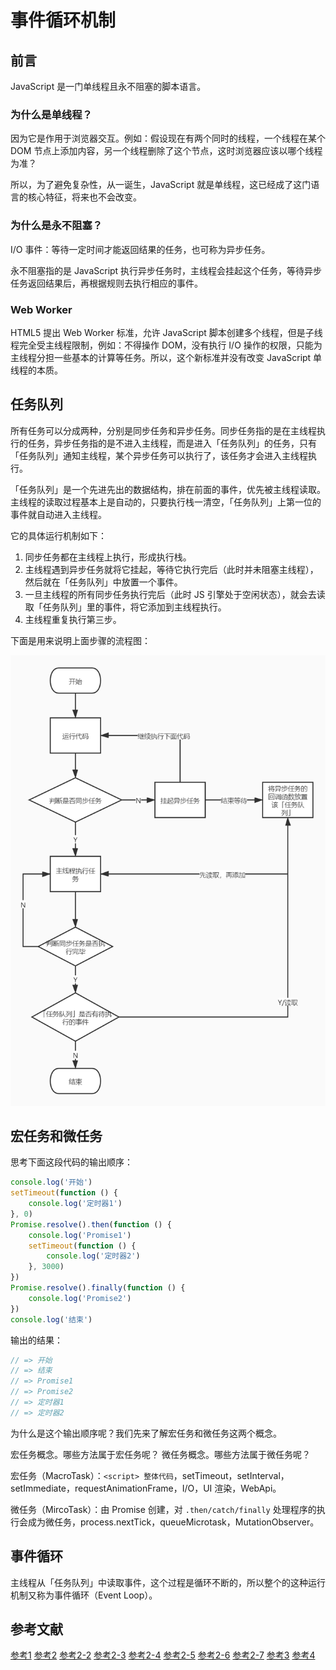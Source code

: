 # 事件循环机制

## 前言

JavaScript 是一门单线程且永不阻塞的脚本语言。

### 为什么是单线程？

因为它是作用于浏览器交互。例如：假设现在有两个同时的线程，一个线程在某个 DOM 节点上添加内容，另一个线程删除了这个节点，这时浏览器应该以哪个线程为准？

所以，为了避免复杂性，从一诞生，JavaScript 就是单线程，这已经成了这门语言的核心特征，将来也不会改变。

### 为什么是永不阻塞？

I/O 事件：等待一定时间才能返回结果的任务，也可称为异步任务。

永不阻塞指的是 JavaScript 执行异步任务时，主线程会挂起这个任务，等待异步任务返回结果后，再根据规则去执行相应的事件。

### Web Worker

HTML5 提出 Web Worker 标准，允许 JavaScript 脚本创建多个线程，但是子线程完全受主线程限制，例如：不得操作 DOM，没有执行 I/O 操作的权限，只能为主线程分担一些基本的计算等任务。所以，这个新标准并没有改变 JavaScript 单线程的本质。

## 任务队列

所有任务可以分成两种，分别是同步任务和异步任务。同步任务指的是在主线程执行的任务，异步任务指的是不进入主线程，而是进入「任务队列」的任务，只有「任务队列」通知主线程，某个异步任务可以执行了，该任务才会进入主线程执行。

「任务队列」是一个先进先出的数据结构，排在前面的事件，优先被主线程读取。主线程的读取过程基本上是自动的，只要执行栈一清空，「任务队列」上第一位的事件就自动进入主线程。

它的具体运行机制如下：

1. 同步任务都在主线程上执行，形成执行栈。
2. 主线程遇到异步任务就将它挂起，等待它执行完后（此时并未阻塞主线程），然后就在「任务队列」中放置一个事件。
3. 一旦主线程的所有同步任务执行完后（此时 JS 引擎处于空闲状态），就会去读取「任务队列」里的事件，将它添加到主线程执行。
4. 主线程重复执行第三步。

下面是用来说明上面步骤的流程图：

![图片1](../../assets/js_subject/event_loop1.jpg)

## 宏任务和微任务

思考下面这段代码的输出顺序：
```js
console.log('开始')
setTimeout(function () {
    console.log('定时器1')
}, 0)
Promise.resolve().then(function () {
    console.log('Promise1')
    setTimeout(function () {
        console.log('定时器2')
    }, 3000)
})
Promise.resolve().finally(function () {
    console.log('Promise2')
})
console.log('结束')
```

输出的结果：
```js
// => 开始
// => 结束
// => Promise1
// => Promise2
// => 定时器1
// => 定时器2
```

为什么是这个输出顺序呢？我们先来了解宏任务和微任务这两个概念。

宏任务概念。哪些方法属于宏任务呢？
微任务概念。哪些方法属于微任务呢？

宏任务（MacroTask）：`<script> 整体代码`，setTimeout，setInterval，setImmediate，requestAnimationFrame，I/O，UI 渲染，WebApi。

微任务（MircoTask）：由 Promise 创建，对 `.then/catch/finally` 处理程序的执行会成为微任务，process.nextTick，queueMicrotask，MutationObserver。

## 事件循环

主线程从「任务队列」中读取事件，这个过程是循环不断的，所以整个的这种运行机制又称为事件循环（Event Loop）。


## 参考文献

[参考1](https://www.ruanyifeng.com/blog/2014/10/event-loop.html)
[参考2](https://zhuanlan.zhihu.com/p/33058983)
[参考2-2](https://developer.mozilla.org/zh-CN/docs/Web/JavaScript/EventLoop)
[参考2-3](https://blog.csdn.net/qq_31967985/article/details/110310685)
[参考2-4](https://www.cnblogs.com/wangziye/p/9566454.html)
[参考2-5](https://developer.mozilla.org/zh-CN/docs/Web/API/HTML_DOM_API/Microtask_guide/In_depth)
[参考2-6](https://zhuanlan.zhihu.com/p/78113300)
[参考2-7](https://zh.javascript.info/event-loop#hong-ren-wu-he-wei-ren-wu)
[参考3](https://stackoverflow.com/questions/25915634/difference-between-microtask-and-macrotask-within-an-event-loop-context/30910084#30910084)
[参考4](http://latentflip.com/loupe/?code=JC5vbignYnV0dG9uJywgJ2NsaWNrJywgZnVuY3Rpb24gb25DbGljaygpIHsKICAgIHNldFRpbWVvdXQoZnVuY3Rpb24gdGltZXIoKSB7CiAgICAgICAgY29uc29sZS5sb2coJ1lvdSBjbGlja2VkIHRoZSBidXR0b24hJyk7ICAgIAogICAgfSwgMjAwMCk7Cn0pOwoKY29uc29sZS5sb2coIkhpISIpOwoKc2V0VGltZW91dChmdW5jdGlvbiB0aW1lb3V0KCkgewogICAgY29uc29sZS5sb2coIkNsaWNrIHRoZSBidXR0b24hIik7Cn0sIDUwMDApOwoKY29uc29sZS5sb2coIldlbGNvbWUgdG8gbG91cGUuIik7!!!)
